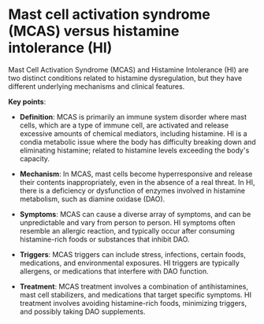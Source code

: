 # Mast cell activation syndrome (MCAS) versus histamine intolerance (HI)

Mast Cell Activation Syndrome (MCAS) and Histamine Intolerance (HI) are two distinct conditions related to histamine dysregulation, but they have different underlying mechanisms and clinical features. 

**Key points**:

* **Definition**: MCAS is primarily an immune system disorder where mast cells, which are a type of immune cell, are activated and release excessive amounts of chemical mediators, including histamine. HI is a condia metabolic issue where the body has difficulty breaking down and eliminating histamine; related to histamine levels exceeding the body's capacity. 
        
* **Mechanism**: In MCAS, mast cells become hyperresponsive and release their contents inappropriately, even in the absence of a real threat. In HI, there is a deficiency or dysfunction of enzymes involved in histamine metabolism, such as diamine oxidase (DAO).

* **Symptoms**: MCAS can cause a diverse array of symptoms, and can be unpredictable and vary from person to person. HI symptoms often resemble an allergic reaction, and typically occur after consuming histamine-rich foods or substances that inhibit DAO.

* **Triggers**: MCAS triggers can include stress, infections, certain foods, medications, and environmental exposures. HI triggers are typically allergens, or medications that interfere with DAO function.

* **Treatment**: MCAS treatment involves a combination of antihistamines, mast cell stabilizers, and medications that target specific symptoms. HI treatment involves avoiding histamine-rich foods, minimizing triggers, and possibly taking DAO supplements.

